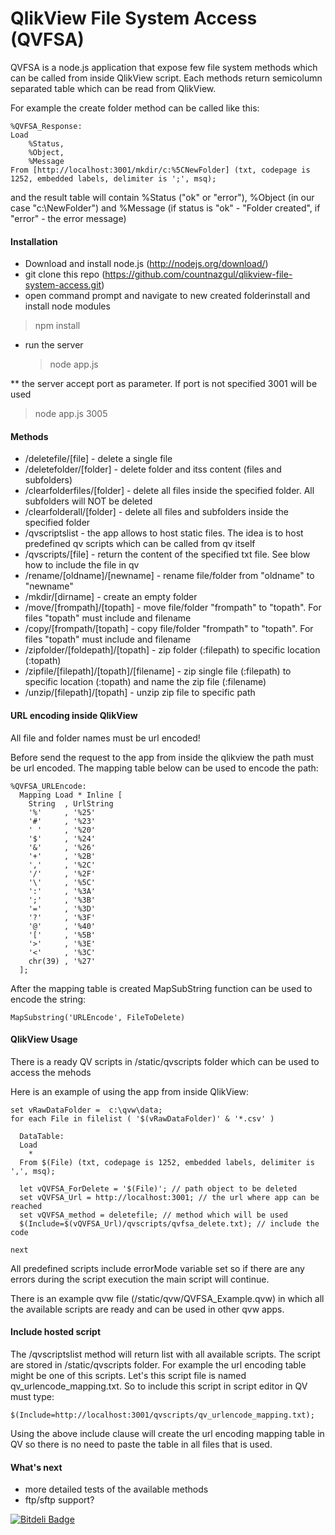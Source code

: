 QlikView File System Access (QVFSA)
=====================
QVFSA is a node.js application that expose few file system methods which can be called from inside QlikView script. Each methods return semicolumn separated table which can be read from QlikView.

For example the create folder method can be called like this:

    %QVFSA_Response:
	Load 
		%Status, 
     	%Object, 
    	%Message
	From [http://localhost:3001/mkdir/c:%5CNewFolder] (txt, codepage is 1252, embedded labels, delimiter is ';', msq);

and the result table will contain %Status ("ok" or "error"), %Object (in our case "c:\NewFolder") and  %Message (if status is "ok" - "Folder created", if "error" - the error message)

#### Installation

  - Download and install node.js (http://nodejs.org/download/)
  - git clone this repo (https://github.com/countnazgul/qlikview-file-system-access.git)
  - open command prompt and navigate to new created folderinstall and install node modules 
  
  > npm install

  - run the server

    > node app.js

  ** the server accept port as parameter. If port is not specified 3001 will be used
  > node app.js 3005

#### Methods
* /deletefile/[file] - delete a single file
* /deletefolder/[folder] - delete folder and itss content (files and subfolders)
* /clearfolderfiles/[folder] - delete all files inside the specified folder. All subfolders will NOT be deleted
* /clearfolderall/[folder] - delete all files and subfolders inside the specified folder
* /qvscriptslist - the app allows to host static files. The idea is to host predefined qv scripts which can be called from qv itself
* /qvscripts/[file] - return the content of the specified txt file. See blow how to include the file in qv  
* /rename/[oldname]/[newname] - rename file/folder from "oldname" to "newname"
* /mkdir/[dirname] - create an empty folder
* /move/[frompath]/[topath] - move file/folder "frompath" to "topath". For files "topath" must include and filename
* /copy/[frompath/[topath] - copy file/folder "frompath" to "topath". For files "topath" must include and filename
* /zipfolder/[foldepath]/[topath] - zip folder (:filepath) to specific location (:topath)
* /zipfile/[filepath]/[topath]/[filename] - zip single file (:filepath) to specific location (:topath) and name the zip file (:filename)
* /unzip/[filepath]/[topath] - unzip zip file to specific path

#### URL encoding inside QlikView

All file and folder names must be url encoded!

Before send the request to the app from inside the qlikview the path must be url encoded. The mapping table below can be used to encode the path:

    %QVFSA_URLEncode:
      Mapping Load * Inline [
        String  , UrlString
        '%'     , '%25'
        '#'     , '%23' 
        ' '     , '%20' 
        '$'     , '%24' 
        '&'     , '%26' 
        '+'     , '%2B' 
        ','     , '%2C' 
        '/'     , '%2F' 
        '\'     , '%5C' 
        ':'     , '%3A' 
        ';'     , '%3B' 
        '='     , '%3D' 
        '?'     , '%3F' 
        '@'     , '%40' 
        '['     , '%5B' 
        '>'     , '%3E' 
        '<'     , '%3C' 
        chr(39) , '%27' 
      ];

After the mapping table is created MapSubString function can be used to encode the string: 

    MapSubstring('URLEncode', FileToDelete)

#### QlikView Usage
There is a ready QV scripts in /static/qvscripts folder which can be used to access the mehods

Here is an example of using the app from inside QlikView:
    
    set vRawDataFolder =  c:\qvw\data;
    for each File in filelist ( '$(vRawDataFolder)' & '*.csv' )
    
	  DataTable:
	  Load 
		*
	  From $(File) (txt, codepage is 1252, embedded labels, delimiter is ',', msq);

      let vQVFSA_ForDelete = '$(File)'; // path object to be deleted
      set vQVFSA_Url = http://localhost:3001; // the url where app can be reached
      set vQVFSA_method = deletefile; // method which will be used
      $(Include=$(vQVFSA_Url)/qvscripts/qvfsa_delete.txt); // include the code

    next

All predefined scripts include errorMode variable set so if there are any errors during the script execution the main script will continue.

There is an example qvw file (/static/qvw/QVFSA_Example.qvw) in which all the available scripts are ready and can be used in other qvw apps.

#### Include hosted script
The /qvscriptslist method will return list with all available scripts. The script are stored in /static/qvscripts folder. For example the url encoding table might be one of this scripts. Let's this script file is named qv_urlencode_mapping.txt. So to include this script in script editor in QV must type:

    $(Include=http://localhost:3001/qvscripts/qv_urlencode_mapping.txt);

Using the above include clause will create the url encoding mapping table in QV so there is no need to paste the table in all files that is used.

#### What's next
  * more detailed tests of the available methods
  * ftp/sftp support?

[![Bitdeli Badge](https://d2weczhvl823v0.cloudfront.net/countnazgul/qlikview-file-system-access/trend.png)](https://bitdeli.com/free "Bitdeli Badge")